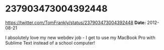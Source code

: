 # 237903473004392448
https://twitter.com/TomFrankly/status/237903473004392448
**Date:** 2012-08-21

I absolutely love my new webdev job - I get to use my MacBook Pro with Sublime Text instead of a school computer!
